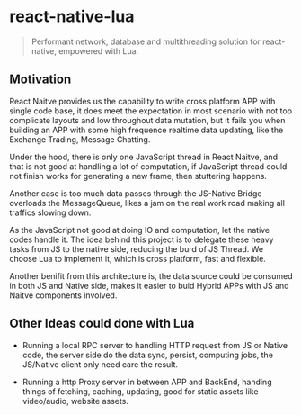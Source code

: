 # react-native-lua
> Performant network, database and multithreading solution for react-native, empowered with Lua.

## Motivation

React Naitve provides us the capability to write cross platform APP with single code base, it does meet the expectation in most scenario with not too complicate layouts and low throughout data mutation, but it fails you when building an APP with some high frequence realtime data updating, like the Exchange Trading, Message Chatting.

Under the hood, there is only one JavaScript thread in React Naitve, and that is not good at handling a lot of computation, if JavaScript thread could not finish works for generating a new frame, then stuttering happens.

Another case is too much data passes through the JS-Native Bridge overloads the MessageQueue, likes a jam on the real work road making all traffics slowing down.


As the JavaScript not good at doing IO and computation, let the native codes handle it. The idea behind this project is to delegate these heavy tasks from JS to the native side, reducing the burd of JS Thread. We choose Lua to implement it, which is cross platform, fast and flexible.

Another benifit from this architecture is, the data source could be consumed in both JS and Native side, makes it easier to buid Hybrid APPs with JS and Naitve components involved.


## Other Ideas could done with Lua

* Running a local RPC server to handling HTTP request from JS or Native code, the server side do the data sync, persist, computing jobs, the JS/Native client only need care the result.

* Running a http Proxy server in between APP and BackEnd, handing things of fetching, caching, updating, good for static assets like video/audio, website assets.


